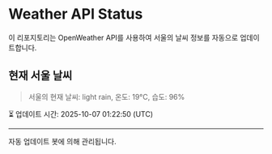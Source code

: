 
# Weather API Status

이 리포지토리는 OpenWeather API를 사용하여 서울의 날씨 정보를 자동으로 업데이트합니다.

## 현재 서울 날씨
> 서울의 현재 날씨: light rain, 온도: 19°C, 습도: 96%

⏳ 업데이트 시간: 2025-10-07 01:22:50 (UTC)

---
자동 업데이트 봇에 의해 관리됩니다.
